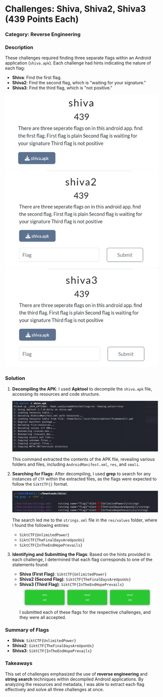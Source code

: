 # Challenges: Shiva, Shiva2, Shiva3 (439 Points Each)

### Category: Reverse Engineering

### Description
These challenges required finding three separate flags within an Android application (`shiva.apk`). Each challenge had hints indicating the nature of each flag:
- **Shiva**: Find the first flag.
- **Shiva2**: Find the second flag, which is "waiting for your signature."
- **Shiva3**: Find the third flag, which is "not positive."

![Shiva 1](../Bilder/Picture11.png)
![Shiva 2](../Bilder/Picture12.png)
![Shiva 3](../Bilder/Picture13.png)

### Solution

1. **Decompiling the APK**:
   I used **Apktool** to decompile the `shiva.apk` file, accessing its resources and code structure.

   ![Apktool Decompiling Output](../Bilder/Picture14.png)

   This command extracted the contents of the APK file, revealing various folders and files, including `AndroidManifest.xml`, `res`, and `smali`.

2. **Searching for Flags**:
   After decompiling, I used **grep** to search for any instances of `CTF` within the extracted files, as the flags were expected to follow the `SiktCTF{}` format.

   ![Grep Output](../Bilder/Picture16.png)

   The search led me to the `strings.xml` file in the `res/values` folder, where I found the following entries:

   - `SiktCTF{UnlimitedPower}`
   - `SiktCTF{TheFinalDaysAreUponUs}`
   - `SiktCTF{InTheEndHopePrevails}`

3. **Identifying and Submitting the Flags**:
   Based on the hints provided in each challenge, I determined that each flag corresponds to one of the statements found:
   
   - **Shiva (First Flag)**: `SiktCTF{UnlimitedPower}`
   - **Shiva2 (Second Flag)**: `SiktCTF{TheFinalDaysAreUponUs}`
   - **Shiva3 (Third Flag)**: `SiktCTF{InTheEndHopePrevails}`
   ![Grep Output](../Bilder/Picture17.png)
   I submitted each of these flags for the respective challenges, and they were all accepted.

### Summary of Flags
- **Shiva**: `SiktCTF{UnlimitedPower}`
- **Shiva2**: `SiktCTF{TheFinalDaysAreUponUs}`
- **Shiva3**: `SiktCTF{InTheEndHopePrevails}`

### Takeaways
This set of challenges emphasized the use of **reverse engineering** and **string search** techniques within decompiled Android applications. By analyzing the resources and metadata, I was able to extract each flag effectively and solve all three challenges at once.
